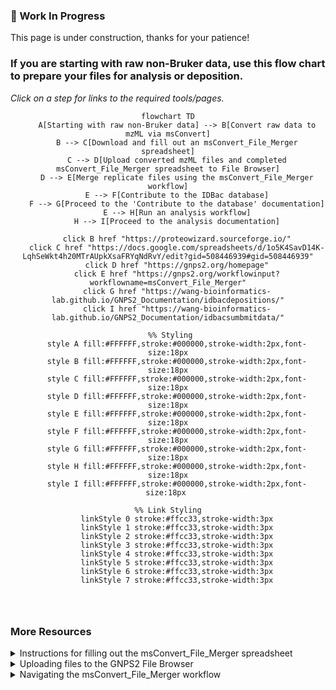 ### 🚧 Work In Progress
This page is under construction, thanks for your patience!


### If you are starting with raw non-Bruker data, use this flow chart to prepare your files for analysis or deposition. 
*Click on a step for links to the required tools/pages.*


<div align="center">
    
```mermaid
flowchart TD
    A[Starting with raw non-Bruker data] --> B[Convert raw data to mzML via msConvert]
    B --> C[Download and fill out an msConvert_File_Merger spreadsheet]
    C --> D[Upload converted mzML files and completed msConvert_File_Merger spreadsheet to File Browser]
    D --> E[Merge replicate files using the msConvert_File_Merger workflow]
    E --> F[Contribute to the IDBac database]
    F --> G[Proceed to the 'Contribute to the database' documentation]
    E --> H[Run an analysis workflow]
    H --> I[Proceed to the analysis documentation]
    
    click B href "https://proteowizard.sourceforge.io/"
    click C href "https://docs.google.com/spreadsheets/d/1o5K4SavD14K-LqhSeWkt4h20MTrAUpkXsaFRYqNdRvY/edit?gid=508446939#gid=508446939"
    click D href "https://gnps2.org/homepage"
    click E href "https://gnps2.org/workflowinput?workflowname=msConvert_File_Merger"
    click G href "https://wang-bioinformatics-lab.github.io/GNPS2_Documentation/idbacdepositions/"
    click I href "https://wang-bioinformatics-lab.github.io/GNPS2_Documentation/idbacsumbmitdata/"

 %% Styling
    style A fill:#FFFFFF,stroke:#000000,stroke-width:2px,font-size:18px
    style B fill:#FFFFFF,stroke:#000000,stroke-width:2px,font-size:18px
    style C fill:#FFFFFF,stroke:#000000,stroke-width:2px,font-size:18px
    style D fill:#FFFFFF,stroke:#000000,stroke-width:2px,font-size:18px
    style E fill:#FFFFFF,stroke:#000000,stroke-width:2px,font-size:18px
    style F fill:#FFFFFF,stroke:#000000,stroke-width:2px,font-size:18px
    style G fill:#FFFFFF,stroke:#000000,stroke-width:2px,font-size:18px
    style H fill:#FFFFFF,stroke:#000000,stroke-width:2px,font-size:18px
    style I fill:#FFFFFF,stroke:#000000,stroke-width:2px,font-size:18px 

%% Link Styling
    linkStyle 0 stroke:#ffcc33,stroke-width:3px
    linkStyle 1 stroke:#ffcc33,stroke-width:3px
    linkStyle 2 stroke:#ffcc33,stroke-width:3px
    linkStyle 3 stroke:#ffcc33,stroke-width:3px
    linkStyle 4 stroke:#ffcc33,stroke-width:3px
    linkStyle 5 stroke:#ffcc33,stroke-width:3px
    linkStyle 6 stroke:#ffcc33,stroke-width:3px
    linkStyle 7 stroke:#ffcc33,stroke-width:3px
  
   
    

```
</div>

### More Resources
<details>
  <summary>Instructions for filling out the msConvert_File_Merger spreadsheet</summary><br>


i) Insert the current filenames for your individual mzML files into the 'input_filename' column. It is important to keep the '.mzml' tag on the end of the filename in this column. Take care to make sure the filenames in the spreadsheet under 'input_filename' match the filenames in your data folder.<br>

ii) Type a new filename for replicate spectra you would like to combine into a single mzml file. You do NOT need to include the '.mzml' tag in this column. Make sure the 'output_filename' is identical for all replicate spectra you want to be merged. Otherwise the workflow will write files with different 'output_filename' entries as separate mzML files. <br>
    
  <ul>
<img width="nonBruker1" src="https://github.com/user-attachments/assets/0161167f-bc69-437d-bac2-6c5c909b0be3">

 </ul>
</details>

<details>
  <summary>Uploading files to the GNPS2 File Browser</summary>

    
  <ul> 
<img width="FileBrowser1" src="https://github.com/user-attachments/assets/8b0fc3af-089b-4686-95f9-1135d0cf4c51">
<img width="1054" alt="nonBruker2" src="https://github.com/user-attachments/assets/928ba3c5-f566-45a4-ace4-940d38212de6">
 </ul>
</details>

<details>
  <summary>Navigating the msConvert_File_Merger workflow</summary><br>

    
<p>This workflow will combine spectra from separate spots that correspond to the same bacterial strain (i.e. replicate spots). The output is a single mzML file (per strain) that contains the replicate spectra as separate scans.</p>


i) Open the msConvert_File_Merger workflow.<br>

ii) Select your mzML files and your input/output spreadsheet from the dropdown menus.<br>  

iii) Select mzML or mzXML as your output data format.<br>

iV) Submit workflow.<br>


<img width="msConvert_File_Merger workflow" src="https://github.com/user-attachments/assets/47689134-5d68-423c-8d5a-cde0d62f15cd">
    
  <ul> 




 </ul>
</details>

